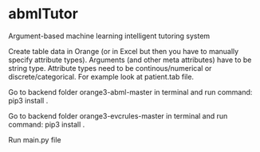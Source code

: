 # abmlTutor
Argument-based machine learning intelligent tutoring system

Create table data in Orange (or in Excel but then you have to manually specify attribute types).
Arguments (and other meta attributes) have to be string type. Attribute types need to be continous/numerical or discrete/categorical.
For example look at patient.tab file.

Go to backend folder orange3-abml-master in terminal and run command: pip3 install .

Go to backend folder orange3-evcrules-master in terminal and run command: pip3 install .

Run main.py file